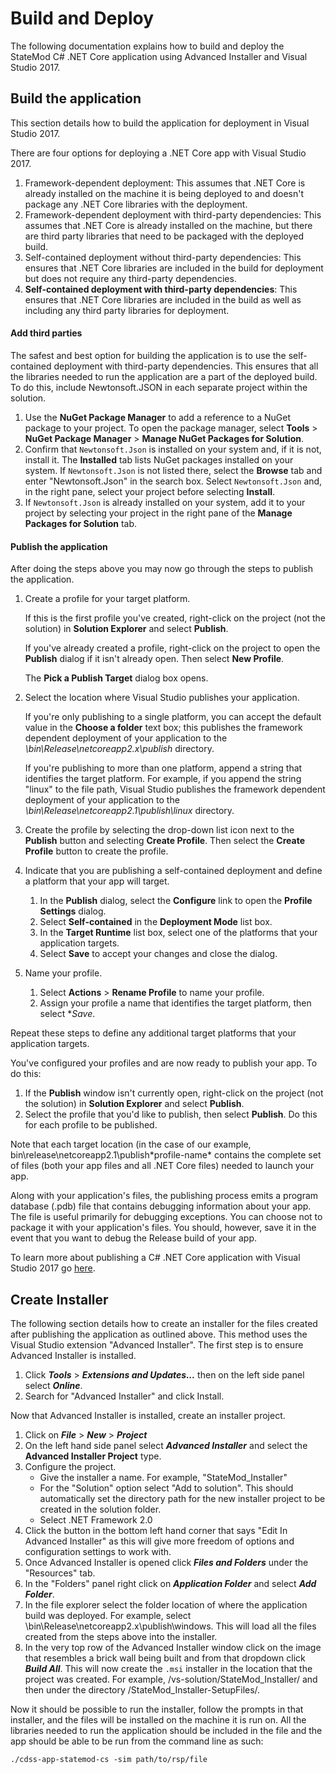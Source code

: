 # Build and Deploy #

The following documentation explains how to build and deploy the StateMod C# .NET Core application using Advanced Installer and Visual Studio 2017. 

## Build the application ##

This section details how to build the application for deployment in Visual Studio 2017. 

There are four options for deploying a .NET Core app with Visual Studio 2017.

1. Framework-dependent deployment: This assumes that .NET Core is already installed on the machine it is being deployed to and doesn't package any .NET Core libraries with the deployment.
2. Framework-dependent deployment with third-party dependencies: This assumes that .NET Core is already installed on the machine, but there are third party libraries that need to be packaged with the deployed build.
3. Self-contained deployment without third-party dependencies: This ensures that .NET Core libraries are included in the build for deployment but does not require any third-party dependencies.
4. **Self-contained deployment with third-party dependencies**: This ensures that .NET Core libraries are included in the build as well as including any third party libraries for deployment.

#### Add third parties ####

The safest and best option for building the application is to use the self-contained deployment with third-party dependencies. This ensures that all the libraries needed to run the application are a part of the deployed build. To do this, include Newtonsoft.JSON in each separate project within the solution. 

1. Use the **NuGet Package Manager** to add a reference to a NuGet package to your project. To open the package manager, select **Tools** > **NuGet Package Manager** > **Manage NuGet Packages for Solution**.
2. Confirm that `Newtonsoft.Json` is installed on your system and, if it is not, install it. The **Installed** tab lists NuGet packages installed on your system. If `Newtonsoft.Json` is not listed there, select the **Browse** tab and enter "Newtonsoft.Json" in the search box. Select `Newtonsoft.Json` and, in the right pane, select your project before selecting **Install**.
3. If `Newtonsoft.Json` is already installed on your system, add it to your project by selecting your project in the right pane of the **Manage Packages for Solution** tab.

#### Publish the application #### 

After doing the steps above you may now go through the steps to publish the application. 

1. Create a profile for your target platform.

   If this is the first profile you've created, right-click on the project (not the solution) in **Solution Explorer** and select **Publish**.

   If you've already created a profile, right-click on the project to open the **Publish** dialog if it isn't already open. Then select **New Profile**.

   The **Pick a Publish Target** dialog box opens.

2. Select the location where Visual Studio publishes your application.

   If you're only publishing to a single platform, you can accept the default value in the **Choose a folder** text box; this publishes the framework dependent deployment of your application to the *<project-directory>\bin\Release\netcoreapp2.x\publish* directory.

   If you're publishing to more than one platform, append a string that identifies the target platform. For example, if you append the string "linux" to the file path, Visual Studio publishes the framework dependent deployment of your application to the *<project-directory>\bin\Release\netcoreapp2.1\publish\linux* directory.

3. Create the profile by selecting the drop-down list icon next to the **Publish** button and selecting **Create Profile**. Then select the **Create Profile** button to create the profile.

4. Indicate that you are publishing a self-contained deployment and define a platform that your app will target.

   1. In the **Publish** dialog, select the **Configure** link to open the **Profile Settings** dialog.
   2. Select **Self-contained** in the **Deployment Mode** list box.
   3. In the **Target Runtime** list box, select one of the platforms that your application targets.
   4. Select **Save** to accept your changes and close the dialog.

5. Name your profile.

   1. Select **Actions** > **Rename Profile** to name your profile.
   2. Assign your profile a name that identifies the target platform, then select **Save*.

Repeat these steps to define any additional target platforms that your application targets.

You've configured your profiles and are now ready to publish your app. To do this:

1. If the **Publish** window isn't currently open, right-click on the project (not the solution) in **Solution Explorer** and select **Publish**.
2. Select the profile that you'd like to publish, then select **Publish**. Do this for each profile to be published.

Note that each target location (in the case of our example, bin\release\netcoreapp2.1\publish\*profile-name* contains the complete set of files (both your app files and all .NET Core files) needed to launch your app.

Along with your application's files, the publishing process emits a program database (.pdb) file that contains debugging information about your app. The file is useful primarily for debugging exceptions. You can choose not to package it with your application's files. You should, however, save it in the event that you want to debug the Release build of your app.

To learn more about publishing a C# .NET Core application with Visual Studio 2017 go [here](https://docs.microsoft.com/en-us/dotnet/core/deploying/deploy-with-vs?tabs=vs157). 

## Create Installer ##

The following section details how to create an installer for the files created after publishing the application as outlined above. This method uses the Visual Studio extension "Advanced Installer". The first step is to ensure Advanced Installer is installed. 

1. Click ***Tools*** > ***Extensions and Updates...*** then on the left side panel select ***Online***. 
2. Search for "Advanced Installer" and click Install.

Now that Advanced Installer is installed, create an installer project. 

1. Click on ***File*** > ***New*** > ***Project*** 
2. On the left hand side panel select ***Advanced Installer*** and select the **Advanced Installer Project** type. 
3. Configure the project. 
   * Give the installer a name. For example, "StateMod_Installer"
   * For the "Solution" option select "Add to solution". This should automatically set the directory path for the new installer project to be created in the solution folder. 
   * Select .NET Framework 2.0 
4. Click the button in the bottom left hand corner that says "Edit In Advanced Installer" as this will give more freedom of options and configuration settings to work with. 
5. Once Advanced Installer is opened click ***Files and Folders*** under the "Resources" tab. 
6. In the "Folders" panel right click on ***Application Folder*** and select ***Add Folder***. 
7. In the file explorer select the folder location of where the application build was deployed. For example, select <project-directory>\bin\Release\netcoreapp2.x\publish\windows\. This will load all the files created from the steps above into the installer.
8. In the very top row of the Advanced Installer window click on the image that resembles a brick wall being built and from that dropdown click ***Build All***. This will now create the `.msi` installer in the location that the project was created. For example, /vs-solution/StateMod_Installer/ and then under the directory /StateMod_Installer-SetupFiles/. 

Now it should be possible to run the installer, follow the prompts in that installer, and the files will be installed on the machine it is run on. All the libraries needed to run the application should be included in the file and the app should be able to be run from the command line as such:

`./cdss-app-statemod-cs -sim path/to/rsp/file` 